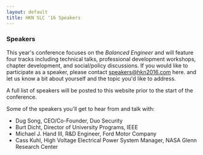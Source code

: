 ```yaml
---
layout: default
title: HKN SLC '16 Speakers
---
```


### Speakers
This year's conference focuses on the *Balanced Engineer* and will feature four tracks including technical talks, professional development workshops, chapter development, and social/policy discussions. If you would like to participate as a speaker, please contact [speakers@hkn2016.com](speakers@hkn2016.com) here. and let us know a bit about yourself and the topic you'd like to address.

A full list of speakers will be posted to this website prior to the start of the conference.

Some of the speakers you'll get to hear from and talk with:

 - Dug Song, CEO/Co-Founder, Duo Security
 - Burt Dicht, Director of University Programs, IEEE
 - Michael J. Hand III, R&D Engineer, Ford Motor Company
 - Cass Kuhl, High Voltage Electrical Power System Manager, NASA Glenn Research Center

